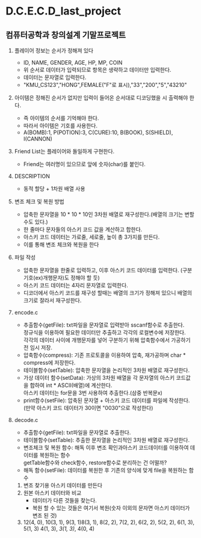 # D.C.E.C.D_last_project

컴퓨터공학과 창의설계 기말프로젝트 
------------------------------------------------------
1. 플레이어 정보는 순서가 정해져 있다   
	- ID, NAME, GENDER, AGE, HP, MP, COIN   
	- 위 순서로 데이터가 입력되므로 항목은 생략하고 데이터만 입력한다.   
	- 데이터는 문자열로 입력한다.   
	- "KMU_CS123","HONG",FEMALE("F"로 표시),"33","200","5","43210"   

2. 아이템은 정해진 순서가 없지만 입력이 들어온 순서대로 디코딩했을 시 출력해야 한다.
	- 즉 아이템의 순서를 기억해야 한다.
	- 따라서 아이템은 기호를 사용한다.
	- A(BOMB):1, P(POTION):3, C(CURE):10, B(BOOK), S(SHIELD), I(CANNON)

3. Friend List는 플레이어와 돌일하게 구현한다.
	- Friend는 여러명이 있으므로 앞에 숫자(char)를 붙인다.

4. DESCRIPTION
	- 동적 할당 + 1차원 배열 사용   

5. 변조 체크 및 복원 방법
	- 압축한 문자열을 10 * 10 * 10인 3차원 배열로 재구성한다.(배열의 크기는 변할 수도 있다.)
	- 한 줄마다 문자들의 아스키 코드 값을 계산하고 합한다.
	- 아스키 코드 데이터는 가로줄, 세로줄, 높이 총 3가지를 만든다.
	- 이를 통해 변조 체크와 복원을 한다

7. 파일 작성
	- 압축한 문자열을 한줄로 입력하고, 이후 아스키 코드 데이터를 입력한다. (구분 기호(ex)개행문자)도 정해야 할 듯)
	- 아스키 코드 데이터는 4자리 문자열로 입력한다.
	- 디코더에서 아스키 코드를 재구성 할때는 배열의 크기가 정해져 있으니 배열의 크기로 잘라서 재구성한다.

8. encode.c     
	- 추출함수(getFile): txt파일을 문자열로 입력받아 sscanf함수로 추출한다.   
		정규식을 이용하여 필요한 데이터만 추출하고 각각의 로컬변수에 저장한다.   
		각각의 데이터 사이에 개행문자를 넣어 구분하기 위해 압축함수에서 가공하기 전 임시 저장.   
	- 압축함수(compress): 기존 프로토콜을 이용하여 압축, 재가공하며 char * compress에 저장한다.   
	- 테이블함수(setTable): 압축한 문자열을 논리적인 3차원 배열로 재구성한다.
	- 가상 데이터 함수(setData): 가상의 3차원 배열을 각 문자열의 아스키 코드값을 합하여 int * ASCII(배열)에 계산한다.   
		아스키 데이터는 for문을 3번 사용하여 추출한다.(삼중 반복문x)
	- print함수(setFile): 압축된 문자열 + 아스키 코드 데이터를 파일에 작성한다.(만약 아스키 코드 데이터가 30이면 "0030"으로 작성한다)   

9. decode.c   
	- 추출함수(getFile):  txt파일을 문자열로 추출한다.
	- 테이블함수(setTable): 추출한 문자열을 논리적인 3차원 배열로 재구성한다.
	- 변조체크 및 복원 함수: 해독 이후 변조 확인과아스키 코드데이터를 이용하여 데이터를 복원하는 함수   
		getTable함수와 check함수, restore함수로 분리하는 건 어떨까?   
	- 해독 함수(setFile): 데이터를 복원한 후 기존의 양식에 맞게 file을 복원하는 함수   



	1. 변조 찾기용 아스키 데이터를 만든다   
	2. 원본 아스키 데이터와 비교   
		- 데이터가 다른 것들을 찾는다.   
		- 복원 할 수 있는 것들은 여기서 복원(숫자 이외의 문자면 아스키 데이터가 변조 된 것)   
	3. 12(4, 0), 10(3, 1), 9(3, 1)8(3, 1), 8(2, 2), 7(2, 2), 6(2, 2), 5(2, 2), 6(1, 3), 5(1, 3) 4(1, 3), *3(1, 3)*, 4(0, 4)
